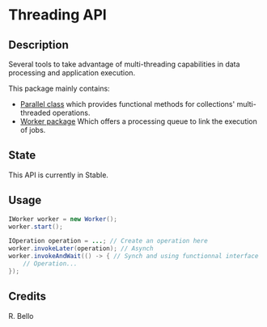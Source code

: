 # Threading API

## Description

Several tools to take advantage of multi-threading capabilities in data processing and application execution.

This package mainly contains:
- [Parallel class](https://github.com/rbello/java-toolkit/blob/master/src/core/fr/evolya/javatoolkit/threading/Parallel.java) which provides functional methods for collections' multi-threaded operations.
- [Worker package](https://github.com/rbello/java-toolkit/tree/master/src/core/fr/evolya/javatoolkit/threading/worker) 
Which offers a processing queue to link the execution of jobs.

## State

This API is currently in Stable.

## Usage

```java
IWorker worker = new Worker();
worker.start();

IOperation operation = ...; // Create an operation here
worker.invokeLater(operation); // Asynch
worker.invokeAndWait(() -> { // Synch and using functionnal interface
	// Operation...
});
```

## Credits

R. Bello